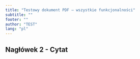 ```yaml
---
title: "Testowy dokument PDF – wszystkie funkcjonalności"
subtitle: ""
footer: ""
author: "TEST"
lang: "pl"
---
```


## Nagłówek 2 - Cytat

